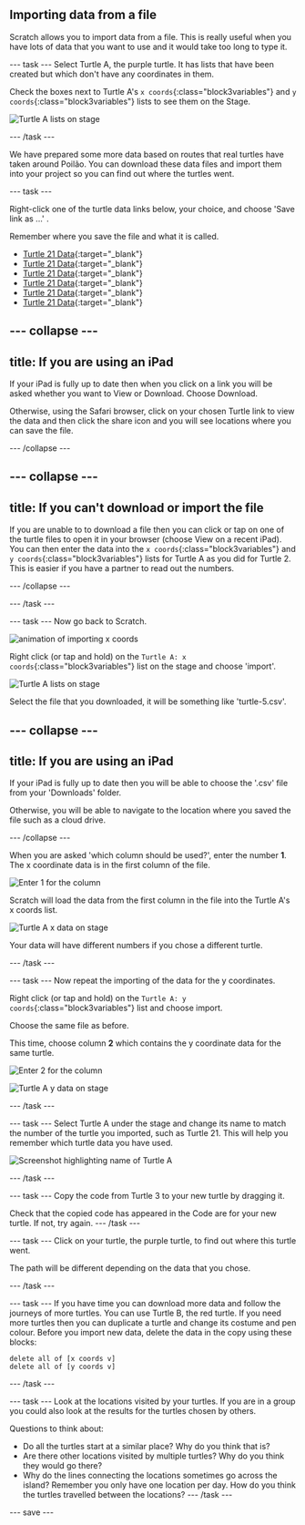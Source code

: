 ## Importing data from a file

Scratch allows you to import data from a file. This is really useful when you have lots of data that you want to use and it would take too long to type it. 

--- task ---
Select Turtle A, the purple turtle. It has lists that have been created but which don't have any coordinates in them. 

Check the boxes next to Turtle A's `x coords`{:class="block3variables"} and `y coords`{:class="block3variables"} lists to see them on the Stage. 

![Turtle A lists on stage](images/turtle-a-lists-on-stage.png)

--- /task ---

We have prepared some more data based on routes that real turtles have taken around Poilão. You can download these data files and import them into your project so you can find out where the turtles went. 

--- task ---

Right-click one of the turtle data links below, your choice, and choose 'Save link as ...' . 

Remember where you save the file and what it is called. 

+ [Turtle 21 Data](https://raw.githubusercontent.com/raspberrypilearning/turtle-tracker/draft/en/resources/turtle-21.csv){:target="_blank"}
+ [Turtle 21 Data](https://raw.githubusercontent.com/raspberrypilearning/turtle-tracker/draft/en/resources/turtle-21.csv){:target="_blank"}
+ [Turtle 21 Data](https://raw.githubusercontent.com/raspberrypilearning/turtle-tracker/draft/en/resources/turtle-21.csv){:target="_blank"}
+ [Turtle 21 Data](https://raw.githubusercontent.com/raspberrypilearning/turtle-tracker/draft/en/resources/turtle-21.csv){:target="_blank"}
+ [Turtle 21 Data](https://raw.githubusercontent.com/raspberrypilearning/turtle-tracker/draft/en/resources/turtle-21.csv){:target="_blank"} 
+ [Turtle 21 Data](https://raw.githubusercontent.com/raspberrypilearning/turtle-tracker/draft/en/resources/turtle-21.csv){:target="_blank"}


--- collapse ---
---
title: If you are using an iPad
---

If your iPad is fully up to date then when you click on a link you will be asked whether you want to View or Download. Choose Download. 

Otherwise, using the Safari browser, click on your chosen Turtle link to view the data and then click the share icon and you will see locations where you can save the file. 

--- /collapse ---

--- collapse ---
---
title: If you can't download or import the file
---

If you are unable to to download a file then you can click or tap on one of the turtle files to open it in your browser (choose View on a recent iPad). You can then enter the data into the `x coords`{:class="block3variables"} and `y coords`{:class="block3variables"} lists for Turtle A as you did for Turtle 2. This is easier if you have a partner to read out the numbers. 

--- /collapse ---

--- /task ---

--- task ---
Now go back to Scratch. 

![animation of importing x coords](images/import-x-coords.gif)

Right click (or tap and hold) on the `Turtle A: x coords`{:class="block3variables"} list on the stage and choose 'import'. 

![Turtle A lists on stage](images/turtle-a-x-import.png)

Select the file that you downloaded, it will be something like 'turtle-5.csv'. 

--- collapse ---
---
title: If you are using an iPad
---

If your iPad is fully up to date then you will be able to choose the '.csv' file from your 'Downloads' folder.

Otherwise, you will be able to navigate to the location where you saved the file such as a cloud drive. 

--- /collapse ---

When you are asked 'which column should be used?', enter the number **1**. The x coordinate data is in the first column of the file.

![Enter 1 for the column](images/turtle-a-import-x.png)

Scratch will load the data from the first column in the file into the Turtle A's x coords list.

![Turtle A x data on stage](images/turtle-a-x-coords.png)

Your data will have different numbers if you chose a different turtle. 

--- /task ---

--- task ---
Now repeat the importing of the data for the y coordinates. 

Right click (or tap and hold) on the `Turtle A: y coords`{:class="block3variables"} list and choose import.

Choose the same file as before. 

This time, choose column **2** which contains the y coordinate data for the same turtle. 

![Enter 2 for the column](images/turtle-a-import-y.png)

![Turtle A y data on stage](images/turtle-a-y-coords.png)

--- /task ---

--- task ---
Select Turtle A under the stage and change its name to match the number of the turtle you imported, such as Turtle 21. This will help you remember which turtle data you have used.

![Screenshot highlighting name of Turtle A](images/rename-turtle-a.png)

--- /task ---

--- task ---
Copy the code from Turtle 3 to your new turtle by dragging it. 

Check that the copied code has appeared in the Code are for your new turtle. If not, try again.
--- /task ---

--- task ---
Click on your turtle, the purple turtle, to find out where this turtle went. 

The path will be different depending on the data that you chose. 

--- /task ---

--- task ---
If you have time you can download more data and follow the journeys of more turtles. You can use Turtle B, the red turtle. If you need more turtles then you can duplicate a turtle and change its costume and pen colour. Before you import new data, delete the data in the copy using these blocks:

```blocks3
delete all of [x coords v]
delete all of [y coords v]

```

--- /task ---

--- task ---
Look at the locations visited by your turtles. If you are in a group you could also look at the results for the turtles chosen by others.

Questions to think about:
+ Do all the turtles start at a similar place? Why do you think that is?
+ Are there other locations visited by multiple turtles? Why do you think they would go there?
+ Why do the lines connecting the locations sometimes go across the island? Remember you only have one location per day. How do you think the turtles travelled between the locations?
--- /task ---

--- save ---
